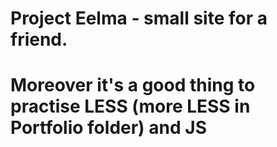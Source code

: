 # Project Eelma - small site for a friend. 
# Moreover it's a good thing to practise LESS (more LESS in Portfolio folder) and JS
 
